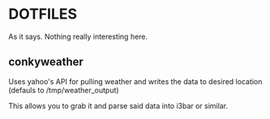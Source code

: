 # DOTFILES

As it says. Nothing really interesting here.

## conkyweather

Uses yahoo's API for pulling weather and writes the data to desired location (defauls to /tmp/weather_output)

This allows you to grab it and parse said data into i3bar or similar.

